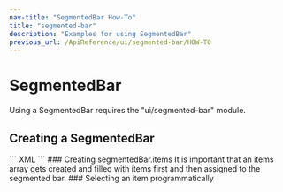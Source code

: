 ```yaml
---
nav-title: "SegmentedBar How-To"
title: "segmented-bar"
description: "Examples for using SegmentedBar"
previous_url: /ApiReference/ui/segmented-bar/HOW-TO
---
```

# SegmentedBar
Using a SegmentedBar requires the "ui/segmented-bar" module.
<snippet id='article-require-segmentedbar-module'/>
## Creating a SegmentedBar
<snippet id='article-create-segmentedbar'/>
``` XML
<SegmentedBar>
  <SegmentedBar.items>
    <SegmentedBarItem title="Item 1" />
    <SegmentedBarItem title="Item 2" />
    <SegmentedBarItem title="Item 3" />
  </SegmentedBar.items>
</SegmentedBar>
```
### Creating segmentedBar.items
It is important that an items array gets created and filled with
items first and then assigned to the segmented bar.
<snippet id='article-creating-segmentedbar-items'/>
### Selecting an item programmatically
<snippet id='artcile-selecting-item'/>
